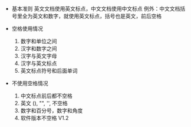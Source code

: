 * 基本准则
 英文文档使用英文标点，中文文档使用中文标点
 例外：中文文档括号里全为英文和数字，就使用英文标点，括号也是英文，前后空格

 * 空格使用情况
    1. 数字和单位之间
    2. 汉字和数字之间
    3. 汉字与英文字母
    4. 汉字与英文标点
    5. 英文标点符号和后面单词

* 不使用空格情况
    1. 中文标点前后都不空格
    2. 英文 (), "", '', 不空格
    3. 数字和百分号，数字和角度
    4. 软件版本不空格 V1.2